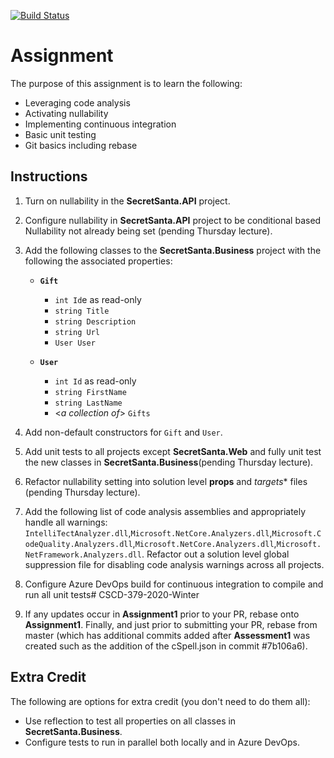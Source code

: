 [![Build Status](https://dev.azure.com/jberger8/CSCD379-2020-Winter/_apis/build/status/jacob-berger.EWU-CSCD379-2020-Winter?branchName=master)](https://dev.azure.com/jberger8/CSCD379-2020-Winter/_build/latest?definitionId=2&branchName=master)
# Assignment

The purpose of this assignment is to learn the following:

- Leveraging code analysis
- Activating nullability
- Implementing continuous integration
- Basic unit testing
- Git basics including rebase

## Instructions

1. Turn on nullability in the **SecretSanta.API** project.
2. Configure nullability in **SecretSanta.API** project to be conditional based Nullability not already being set (pending Thursday lecture).
3. Add the following classes to the **SecretSanta.Business** project with the following the associated properties:
   - **`Gift`**
     - `int Id`e
 as read-only
     - `string Title`
     - `string Description`
     - `string Url`
     - `User User`

   - **`User`**
     - `int Id` as read-only
     - `string FirstName`
     - `string LastName`
     - <*a collection of*> `Gifts`

4. Add non-default constructors for `Gift` and `User`.
5. Add unit tests to all projects except **SecretSanta.Web** and fully unit test the new classes in **SecretSanta.Business**(pending Thursday lecture).
6. Refactor nullability setting into solution level **props** and *targets** files (pending Thursday lecture).
7. Add the following list of code analysis assemblies and appropriately handle all warnings: `IntelliTectAnalyzer.dll`,`Microsoft.NetCore.Analyzers.dll`,`Microsoft.CodeQuality.Analyzers.dll`,`Microsoft.NetCore.Analyzers.dll`,`Microsoft.NetFramework.Analyzers.dll`.  Refactor out a solution level global suppression file for disabling code analysis warnings across all projects.
8. Configure Azure DevOps build for continuous integration to compile and run all unit tests# CSCD-379-2020-Winter
9. If any updates occur in **Assignment1** prior to your PR, rebase onto **Assignment1**.  Finally, and just prior to submitting your PR, rebase from master (which has additional commits added after **Assessment1** was created such as the addition of the cSpell.json in commit #7b106a6).

## Extra Credit

The following are options for extra credit (you don't need to do them all):

- Use reflection to test all properties on all classes in **SecretSanta.Business**.
- Configure tests to run in parallel both locally and in Azure DevOps.
